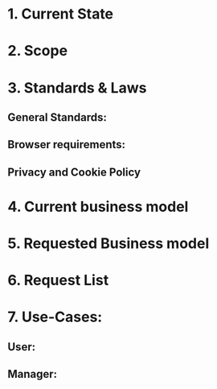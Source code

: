 # 1. Current State 

# 2. Scope

# 3. Standards & Laws

## General Standards:
## Browser requirements:
## Privacy and Cookie Policy

# 4. Current business model

# 5. Requested Business model

# 6. Request List

# 7. Use-Cases:

## User:
## Manager: